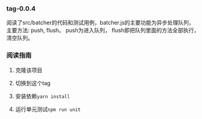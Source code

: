 ### tag-0.0.4

阅读了src/batcher的代码和测试用例，batcher.js的主要功能为异步处理队列，主要方法: push, flush。 push为进入队列， flush即把队列里面的方法全部执行，清空队列。

### 阅读指南

1. 克隆该项目

2. 切换到这个tag

3. 安装依赖```yarn install```

4. 运行单元测试```npm run unit```
